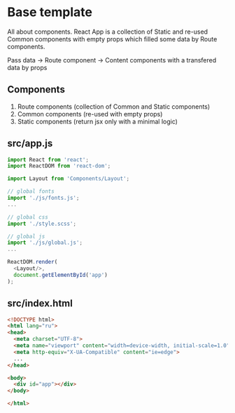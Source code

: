 # Base template

All about components. React App is a collection of Static and re-used Common components with empty props which filled some data by Route components.

Pass data -> Route component -> Content components with a transfered data by props

## Components
1. Route components (collection of Common and Static components)
2. Common components (re-used with empty props)
3. Static components (return jsx only with a minimal logic)

## src/app.js

```js
import React from 'react';
import ReactDOM from 'react-dom';

import Layout from 'Components/Layout';

// global fonts
import './js/fonts.js';
...

// global css
import './style.scss';

// global js
import './js/global.js';
...

ReactDOM.render(
  <Layout/>,
  document.getElementById('app')
);
```

## src/index.html
```html
<!DOCTYPE html>
<html lang="ru">
<head>
  <meta charset="UTF-8">
  <meta name="viewport" content="width=device-width, initial-scale=1.0">
  <meta http-equiv="X-UA-Compatible" content="ie=edge"> 
  ...
</head>

<body>
  <div id="app"></div>
</body>

</html>
```
